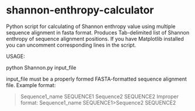 shannon-enthropy-calculator
===========================

Python script for calculating of Shannon enthropy value using multiple sequence alignment in fasta format.
Produces Tab-delimited list of Shannon enthropy of sequence alignment positions.
If you have Matplotlib installed you can uncomment corresponding lines in the script.

USAGE:

python Shannon.py input_file

input_file must be a properly formed FASTA-formatted sequence alignment file.
Example format:
>Sequence1_name
SEQUENCE1
>Sequence2
SEQUENCE2
Improper format:
>Sequence1_name
SEQUENCE1>Sequence2
SEQUENCE2